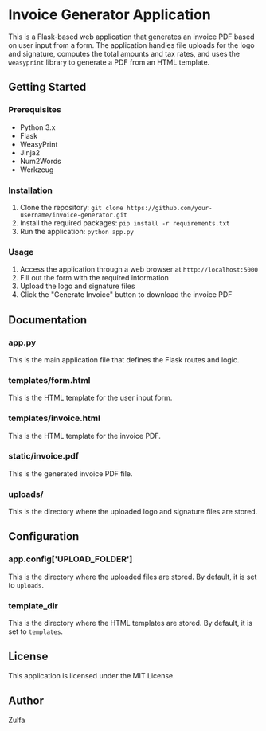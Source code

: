 Invoice Generator Application
=============================

This is a Flask-based web application that generates an invoice PDF based on user input from a form. The application handles file uploads for the logo and signature, computes the total amounts and tax rates, and uses the `weasyprint` library to generate a PDF from an HTML template.

Getting Started
---------------

### Prerequisites

* Python 3.x
* Flask
* WeasyPrint
* Jinja2
* Num2Words
* Werkzeug

### Installation

1. Clone the repository: `git clone https://github.com/your-username/invoice-generator.git`
2. Install the required packages: `pip install -r requirements.txt`
3. Run the application: `python app.py`

### Usage

1. Access the application through a web browser at `http://localhost:5000`
2. Fill out the form with the required information
3. Upload the logo and signature files
4. Click the "Generate Invoice" button to download the invoice PDF

Documentation
-------------

### app.py

This is the main application file that defines the Flask routes and logic.

### templates/form.html

This is the HTML template for the user input form.

### templates/invoice.html

This is the HTML template for the invoice PDF.

### static/invoice.pdf

This is the generated invoice PDF file.

### uploads/

This is the directory where the uploaded logo and signature files are stored.

Configuration
-------------

### app.config['UPLOAD_FOLDER']

This is the directory where the uploaded files are stored. By default, it is set to `uploads`.

### template_dir

This is the directory where the HTML templates are stored. By default, it is set to `templates`.

License
-------

This application is licensed under the MIT License.

Author
------

Zulfa
